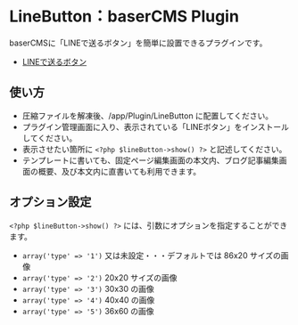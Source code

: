 LineButton：baserCMS Plugin
==========

baserCMSに「LINEで送るボタン」を簡単に設置できるプラグインです。

- [LINEで送るボタン](http://media.line.naver.jp/ja/)


使い方
-------------

* 圧縮ファイルを解凍後、/app/Plugin/LineButton に配置してください。　
* プラグイン管理画面に入り、表示されている「LINEボタン」をインストールしてください。
* 表示させたい箇所に `<?php $lineButton->show() ?>` と記述してください。
* テンプレートに書いても、固定ページ編集画面の本文内、ブログ記事編集画面の概要、及び本文内に直書いても利用できます。


オプション設定
-------------

`<?php $lineButton->show() ?>` には、引数にオプションを指定することができます。

* `array('type' => '1')` 又は未設定・・・デフォルトでは 86x20 サイズの画像
* `array('type' => '2')` 20x20 サイズの画像
* `array('type' => '3')` 30x30 の画像
* `array('type' => '4')` 40x40 の画像
* `array('type' => '5')` 36x60 の画像


